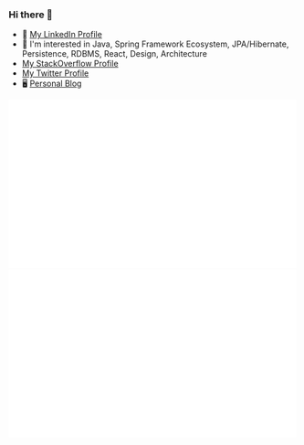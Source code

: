 ### Hi there 👋

- 💼 [My LinkedIn Profile](https://www.ubs.com/)
- 💭 I'm interested in Java, Spring Framework Ecosystem, JPA/Hibernate, Persistence, RDBMS, React, Design, Architecture
- [My StackOverflow Profile](https://stackoverflow.com/users/185723/dimitrisli)
- [My Twitter Profile](https://twitter.com/DimiLiapis)
- 🖥 [Personal Blog](https://dimitrisli.wordpress.com/)

<div align="center">

<a href="https://https://www.dimitriosliapis.com/">

![The languages I use](https://raw.githubusercontent.com/dimitrisli/github-stats/master/generated/languages.svg)
![My contribution history](https://raw.githubusercontent.com/dimitrisli/github-stats/master/generated/overview.svg)
</a>

</div>
